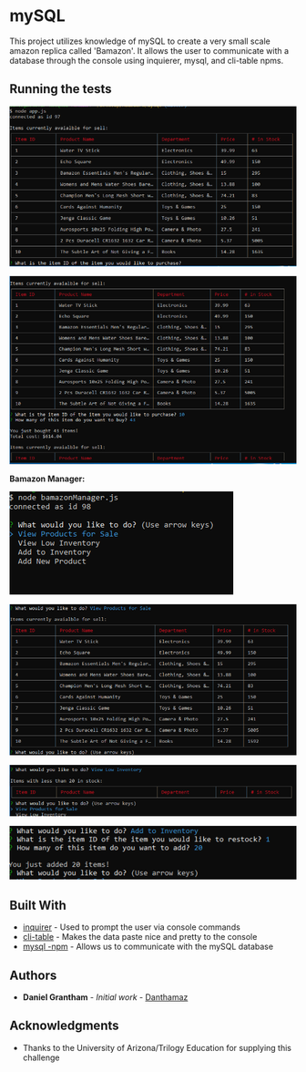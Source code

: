 # mySQL

This project utilizes knowledge of mySQL to create a very small scale amazon replica called 'Bamazon'. It allows the user to communicate with a database through the console using inquierer, mysql, and cli-table npms. 

## Running the tests

![Screenshot_1](https://github.com/Danthamaz/mySQL/blob/master/screenshots/screenshot_1.PNG)

![Screenshot_2](https://github.com/Danthamaz/mySQL/blob/master/screenshots/screenshot_2.PNG)

**Bamazon Manager:**

![Screenshot_3](https://github.com/Danthamaz/mySQL/blob/master/screenshots/screenshot_3.PNG)

![Screenshot_4](https://github.com/Danthamaz/mySQL/blob/master/screenshots/screenshot_4.PNG)

![Screenshot_5](https://github.com/Danthamaz/mySQL/blob/master/screenshots/screenshot_5.PNG)

![Screenshot_6](https://github.com/Danthamaz/mySQL/blob/master/screenshots/screenshot_6.PNG)


## Built With

* [inquirer](https://www.npmjs.com/package/inquirer) - Used to prompt the user via console commands
* [cli-table](https://www.npmjs.com/package/cli-table) - Makes the data paste nice and pretty to the console
* [mysql -npm](https://www.npmjs.com/package/mysql) - Allows us to communicate with the mySQL database

## Authors

* **Daniel Grantham** - *Initial work* - [Danthamaz](https://github.com/Danthamaz)

## Acknowledgments

* Thanks to the University of Arizona/Trilogy Education for supplying this challenge
